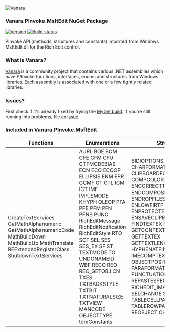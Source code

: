 ﻿![Vanara](https://raw.githubusercontent.com/dahall/Vanara/master/docs/icons/VanaraHeading.png)
### **Vanara.PInvoke.MsftEdit NuGet Package**
[![Version](https://img.shields.io/nuget/v/Vanara.PInvoke.MsftEdit?label=NuGet&style=flat-square)](https://github.com/dahall/Vanara/releases)
[![Build status](https://github.com/dahall/Vanara/actions/workflows/cibuild.yml/badge.svg?branch=master)](https://github.com/dahall/Vanara/actions/workflows/cibuild.yml)

PInvoke API (methods, structures and constants) imported from Windows MsftEdit.dll for the Rich Edit control.

### **What is Vanara?**

[Vanara](https://github.com/dahall/Vanara) is a community project that contains various .NET assemblies which have P/Invoke functions, interfaces, enums and structures from Windows libraries. Each assembly is associated with one or a few tightly related libraries.

### **Issues?**

First check if it's already fixed by trying the [MyGet build](https://www.myget.org/feed/Packages/vanara).
If you're still running into problems, file an [issue](https://github.com/dahall/Vanara/issues).

### **Included in Vanara.PInvoke.MsftEdit**

Functions | Enumerations | Structures | Interfaces
--- | --- | --- | ---
CreateTextServices GetMathAlphanumeric GetMathAlphanumericCode MathBuildDown MathBuildUp MathTranslate REExtendedRegisterClass ShutdownTextServices                                                | AURL BOE BOM CFE CFM CFU CTFMODEBIAS ECN ECO ECOOP ELLIPSIS ENM EPR GCMF GT GTL ICM ICT IMF IMF_SMODE KHYPH OLEOP PFA PFE PFM PFN PFNS PUNC RichEditMessage RichEditNotification RichEditStyle RTO SCF SEL SES SES_EX SF ST TEXTMODE TO UNDONAMEID WBF RECO REO REO_GETOBJ CN TXES TXTBACKSTYLE TXTBIT TXTNATURALSIZE TXTVIEW MANCODE OBJECTTYPE tomConstants  | BIDIOPTIONS CHARFORMAT CHARFORMAT2 CHARRANGE CLIPBOARDFORMAT COMPCOLOR EDITSTREAM ENCORRECTTEXT ENDCOMPOSITIONNOTIFY ENDROPFILES ENLINK ENLOWFIRTF ENOLEOPFAILED ENPROTECTED ENSAVECLIPBOARD FINDTEXT FINDTEXTEX FORMATRANGE GETCONTEXTMENUEX GETTEXTEX GETTEXTLENGTHEX HYPHENATEINFO HYPHRESULT IMECOMPTEXT MSGFILTER OBJECTPOSITIONS PARAFORMAT PARAFORMAT2 PUNCTUATION REPASTESPECIAL REQRESIZE RICHEDIT_IMAGE_PARAMETERS SELCHANGE SETTEXTEX TABLECELLPARMS TABLEROWPARMS TEXTRANGE REOBJECT CHANGENOTIFY                 | IRichEditOle IRichEditOleCallback IRicheditUiaOverrides IRicheditWindowlessAccessibility ITextDisplays ITextDocument ITextDocument2 ITextFont ITextFont2 ITextPara ITextPara2 ITextRange ITextRange2 ITextRow ITextSelection ITextSelection2 ITextStory ITextStoryRanges ITextStoryRanges2 ITextStrings                                   
